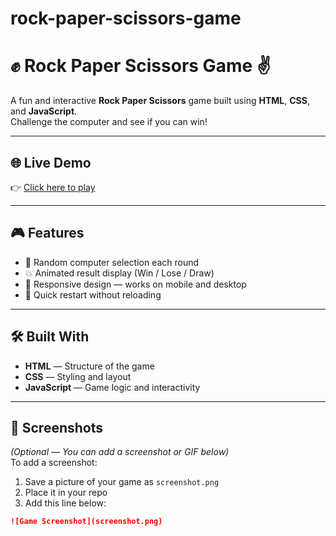 # rock-paper-scissors-game
# ✊ Rock Paper Scissors Game ✌️

A fun and interactive **Rock Paper Scissors** game built using **HTML**, **CSS**, and **JavaScript**.  
Challenge the computer and see if you can win!

---

## 🌐 Live Demo

👉 [Click here to play](https://nani2384.github.io/rock-paper-scissors-game/)

---

## 🎮 Features

- 🎲 Random computer selection each round
- 💥 Animated result display (Win / Lose / Draw)
- 📱 Responsive design — works on mobile and desktop
- 🔁 Quick restart without reloading

---

## 🛠️ Built With

- **HTML** — Structure of the game
- **CSS** — Styling and layout
- **JavaScript** — Game logic and interactivity

---

## 📸 Screenshots

*(Optional — You can add a screenshot or GIF below)*  
To add a screenshot:
1. Save a picture of your game as `screenshot.png`
2. Place it in your repo
3. Add this line below:

```markdown
![Game Screenshot](screenshot.png)